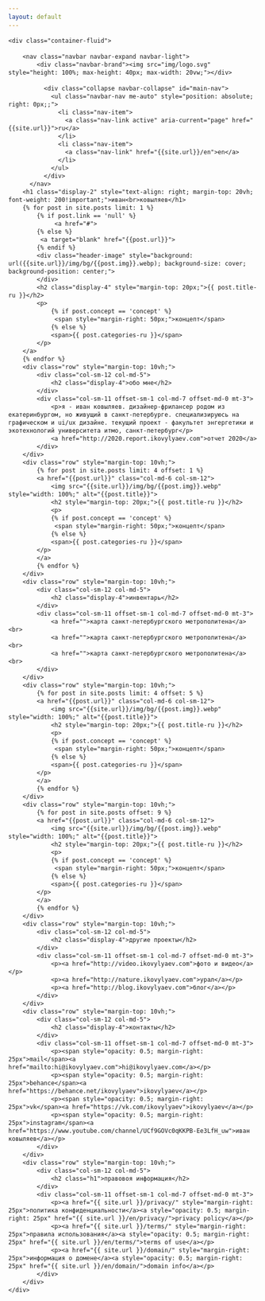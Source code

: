 ```yaml
---
layout: default
---
```


    <div class="container-fluid">
        
        <nav class="navbar navbar-expand navbar-light">
            <div class="navbar-brand"><img src="img/logo.svg" style="height: 100%; max-height: 40px; max-width: 20vw;"></div>
        
              <div class="collapse navbar-collapse" id="main-nav">
                <ul class="navbar-nav me-auto" style="position: absolute; right: 0px;;">
                  <li class="nav-item">
                    <a class="nav-link active" aria-current="page" href="{{site.url}}">ru</a>
                  </li>
                  <li class="nav-item">
                    <a class="nav-link" href="{{site.url}}/en">en</a>
                  </li>
                </ul>
              </div>
          </nav>
        <h1 class="display-2" style="text-align: right; margin-top: 20vh; font-weight: 200!important;">иван<br>ковыляев</h1>
        {% for post in site.posts limit: 1 %}
            {% if post.link == 'null' %}
                 <a href="#">
            {% else %}
             <a target="blank" href="{{post.url}}">
            {% endif %}
            <div class="header-image" style="background: url({{site.url}}/img/bg/{{post.img}}.webp); background-size: cover; background-position: center;">
            </div>
            <h2 class="display-4" style="margin-top: 20px;">{{ post.title-ru }}</h2>
            <p>
                {% if post.concept == 'concept' %}
                 <span style="margin-right: 50px;">концепт</span>
                {% else %}
                <span>{{ post.categories-ru }}</span>
            </p>
        </a>
        {% endfor %}
        <div class="row" style="margin-top: 10vh;">
            <div class="col-sm-12 col-md-5">
                <h2 class="display-4">обо мне</h2>
            </div>
            <div class="col-sm-11 offset-sm-1 col-md-7 offset-md-0 mt-3">
                <p>я - иван ковыляев. дизайнер-фрилансер родом из екатеринбургом, но живущий в санкт-петербурге. специализируюсь на графическом и ui/ux дизайне. текущий проект - факультет энгергетики и экотехнологий университета итмо, санкт-петербург</p>
                <a href="http://2020.report.ikovylyaev.com">отчет 2020</a>
            </div>
        </div>
        <div class="row" style="margin-top: 10vh;">
            {% for post in site.posts limit: 4 offset: 1 %}
            <a href="{{post.url}}" class="col-md-6 col-sm-12">
                <img src="{{site.url}}/img/bg/{{post.img}}.webp" style="width: 100%;" alt="{{post.title}}">
                <h2 style="margin-top: 20px;">{{ post.title-ru }}</h2>
                <p>
                {% if post.concept == 'concept' %}
                 <span style="margin-right: 50px;">концепт</span>
                {% else %}
                <span>{{ post.categories-ru }}</span>
            </p>
            </a>
            {% endfor %}
        </div>
        <div class="row" style="margin-top: 10vh;">
            <div class="col-sm-12 col-md-5">
                <h2 class="display-4">инвентарь</h2>
            </div>
            <div class="col-sm-11 offset-sm-1 col-md-7 offset-md-0 mt-3">
                <a href="">карта санкт-петербургского метрополитена</a><br>
                <a href="">карта санкт-петербургского метрополитена</a><br>
                <a href="">карта санкт-петербургского метрополитена</a><br>
            </div>
        </div>
        <div class="row" style="margin-top: 10vh;">
            {% for post in site.posts limit: 4 offset: 5 %}
            <a href="{{post.url}}" class="col-md-6 col-sm-12">
                <img src="{{site.url}}/img/bg/{{post.img}}.webp" style="width: 100%;" alt="{{post.title}}">
                <h2 style="margin-top: 20px;">{{ post.title-ru }}</h2>
                <p>
                {% if post.concept == 'concept' %}
                 <span style="margin-right: 50px;">концепт</span>
                {% else %}
                <span>{{ post.categories-ru }}</span>
            </p>
            </a>
            {% endfor %}
        </div>
        <div class="row" style="margin-top: 10vh;">
            {% for post in site.posts offset: 9 %}
            <a href="{{post.url}}" class="col-md-6 col-sm-12">
                <img src="{{site.url}}/img/bg/{{post.img}}.webp" style="width: 100%;" alt="{{post.title}}">
                <h2 style="margin-top: 20px;">{{ post.title-ru }}</h2>
                <p>
                {% if post.concept == 'concept' %}
                 <span style="margin-right: 50px;">концепт</span>
                {% else %}
                <span>{{ post.categories-ru }}</span>
            </p>
            </a>
            {% endfor %}
        </div>
        <div class="row" style="margin-top: 10vh;">
            <div class="col-sm-12 col-md-5">
                <h2 class="display-4">другие проекты</h2>
            </div>
            <div class="col-sm-11 offset-sm-1 col-md-7 offset-md-0 mt-3">
                <p><a href="http://video.ikovylyaev.com">фото и видео</a></p>
                <p><a href="http://nature.ikovylyaev.com">урал</a></p>
                <p><a href="http://blog.ikovylyaev.com">блог</a></p>
            </div>
        </div>
        <div class="row" style="margin-top: 10vh;">
            <div class="col-sm-12 col-md-5">
                <h2 class="display-4">контакты</h2>
            </div>
            <div class="col-sm-11 offset-sm-1 col-md-7 offset-md-0 mt-3">
                <p><span style="opacity: 0.5; margin-right: 25px">mail</span><a href="mailto:hi@ikovylyaev.com">hi@ikovylyaev.com</a></p>
                <p><span style="opacity: 0.5; margin-right: 25px">behance</span><a href="https://behance.net/ikovylyaev">ikovylyaev</a></p>
                <p><span style="opacity: 0.5; margin-right: 25px">vk</span><a href="https://vk.com/ikovylyaev">ikovylyaev</a></p>
                <p><span style="opacity: 0.5; margin-right: 25px">instagram</span><a href="https://www.youtube.com/channel/UCf9GOVc0qKKPB-Ee3LfH_uw">иван ковыляев</a></p>
            </div>
        </div>
        <div class="row" style="margin-top: 10vh;">
            <div class="col-sm-12 col-md-5">
                <h2 class="h1">правовоя информация</h2>
            </div>
            <div class="col-sm-11 offset-sm-1 col-md-7 offset-md-0 mt-3">
                <p><a href="{{ site.url }}/privacy/" style="margin-right: 25px">политика конфиденциальности</a><a style="opacity: 0.5; margin-right: 25px" href="{{ site.url }}/en/privacy/">privacy policy</a></p>
                <p><a href="{{ site.url }}/terms/" style="margin-right: 25px">правила использования</a><a style="opacity: 0.5; margin-right: 25px" href="{{ site.url }}/en/terms/">terms of use</a></p>
                <p><a href="{{ site.url }}/domain/" style="margin-right: 25px">информация о домене</a><a style="opacity: 0.5; margin-right: 25px" href="{{ site.url }}/en/domain/">domain info</a></p>
            </div>
        </div>
    </div>
    
